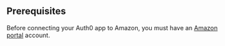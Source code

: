 ## Prerequisites
Before connecting your Auth0 app to Amazon, you must have an [Amazon portal](http://login.amazon.com) account. 
